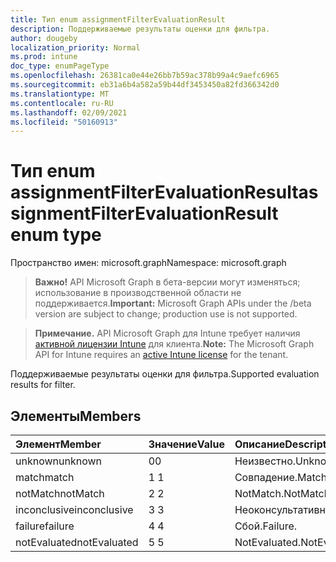 ```yaml
---
title: Тип enum assignmentFilterEvaluationResult
description: Поддерживаемые результаты оценки для фильтра.
author: dougeby
localization_priority: Normal
ms.prod: intune
doc_type: enumPageType
ms.openlocfilehash: 26381ca0e44e26bb7b59ac378b99a4c9aefc6965
ms.sourcegitcommit: eb31a6b4a582a59b44df3453450a82fd366342d0
ms.translationtype: MT
ms.contentlocale: ru-RU
ms.lasthandoff: 02/09/2021
ms.locfileid: "50160913"
---
```

# <a name="assignmentfilterevaluationresult-enum-type"></a><span data-ttu-id="16b71-103">Тип enum assignmentFilterEvaluationResult</span><span class="sxs-lookup"><span data-stu-id="16b71-103">assignmentFilterEvaluationResult enum type</span></span>

<span data-ttu-id="16b71-104">Пространство имен: microsoft.graph</span><span class="sxs-lookup"><span data-stu-id="16b71-104">Namespace: microsoft.graph</span></span>

> <span data-ttu-id="16b71-105">**Важно!** API Microsoft Graph в бета-версии могут изменяться; использование в производственной области не поддерживается.</span><span class="sxs-lookup"><span data-stu-id="16b71-105">**Important:** Microsoft Graph APIs under the /beta version are subject to change; production use is not supported.</span></span>

> <span data-ttu-id="16b71-106">**Примечание.** API Microsoft Graph для Intune требует наличия [активной лицензии Intune](https://go.microsoft.com/fwlink/?linkid=839381) для клиента.</span><span class="sxs-lookup"><span data-stu-id="16b71-106">**Note:** The Microsoft Graph API for Intune requires an [active Intune license](https://go.microsoft.com/fwlink/?linkid=839381) for the tenant.</span></span>

<span data-ttu-id="16b71-107">Поддерживаемые результаты оценки для фильтра.</span><span class="sxs-lookup"><span data-stu-id="16b71-107">Supported evaluation results for filter.</span></span>

## <a name="members"></a><span data-ttu-id="16b71-108">Элементы</span><span class="sxs-lookup"><span data-stu-id="16b71-108">Members</span></span>
|<span data-ttu-id="16b71-109">Элемент</span><span class="sxs-lookup"><span data-stu-id="16b71-109">Member</span></span>|<span data-ttu-id="16b71-110">Значение</span><span class="sxs-lookup"><span data-stu-id="16b71-110">Value</span></span>|<span data-ttu-id="16b71-111">Описание</span><span class="sxs-lookup"><span data-stu-id="16b71-111">Description</span></span>|
|:---|:---|:---|
|<span data-ttu-id="16b71-112">unknown</span><span class="sxs-lookup"><span data-stu-id="16b71-112">unknown</span></span>|<span data-ttu-id="16b71-113">0</span><span class="sxs-lookup"><span data-stu-id="16b71-113">0</span></span>|<span data-ttu-id="16b71-114">Неизвестно.</span><span class="sxs-lookup"><span data-stu-id="16b71-114">Unknown.</span></span>|
|<span data-ttu-id="16b71-115">match</span><span class="sxs-lookup"><span data-stu-id="16b71-115">match</span></span>|<span data-ttu-id="16b71-116">1 </span><span class="sxs-lookup"><span data-stu-id="16b71-116">1</span></span>|<span data-ttu-id="16b71-117">Совпадение.</span><span class="sxs-lookup"><span data-stu-id="16b71-117">Match.</span></span>|
|<span data-ttu-id="16b71-118">notMatch</span><span class="sxs-lookup"><span data-stu-id="16b71-118">notMatch</span></span>|<span data-ttu-id="16b71-119">2 </span><span class="sxs-lookup"><span data-stu-id="16b71-119">2</span></span>|<span data-ttu-id="16b71-120">NotMatch.</span><span class="sxs-lookup"><span data-stu-id="16b71-120">NotMatch.</span></span>|
|<span data-ttu-id="16b71-121">inconclusive</span><span class="sxs-lookup"><span data-stu-id="16b71-121">inconclusive</span></span>|<span data-ttu-id="16b71-122">3 </span><span class="sxs-lookup"><span data-stu-id="16b71-122">3</span></span>|<span data-ttu-id="16b71-123">Неоконсультативный.</span><span class="sxs-lookup"><span data-stu-id="16b71-123">Inconclusive.</span></span>|
|<span data-ttu-id="16b71-124">failure</span><span class="sxs-lookup"><span data-stu-id="16b71-124">failure</span></span>|<span data-ttu-id="16b71-125">4 </span><span class="sxs-lookup"><span data-stu-id="16b71-125">4</span></span>|<span data-ttu-id="16b71-126">Сбой.</span><span class="sxs-lookup"><span data-stu-id="16b71-126">Failure.</span></span>|
|<span data-ttu-id="16b71-127">notEvaluated</span><span class="sxs-lookup"><span data-stu-id="16b71-127">notEvaluated</span></span>|<span data-ttu-id="16b71-128">5 </span><span class="sxs-lookup"><span data-stu-id="16b71-128">5</span></span>|<span data-ttu-id="16b71-129">NotEvaluated.</span><span class="sxs-lookup"><span data-stu-id="16b71-129">NotEvaluated.</span></span>|




